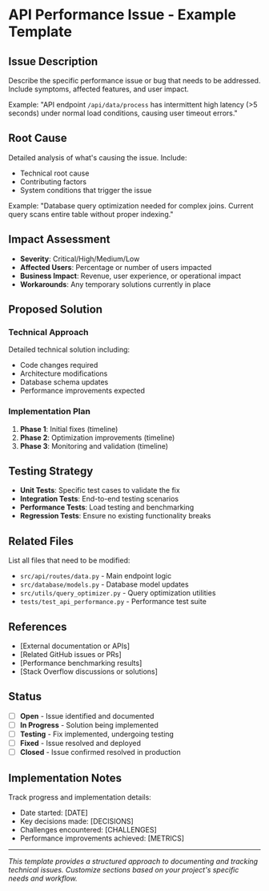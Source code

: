 # API Performance Issue - Example Template

## Issue Description

Describe the specific performance issue or bug that needs to be addressed.
Include symptoms, affected features, and user impact.

Example: "API endpoint `/api/data/process` has intermittent high latency (>5
seconds) under normal load conditions, causing user timeout errors."

## Root Cause

Detailed analysis of what's causing the issue. Include:

- Technical root cause
- Contributing factors
- System conditions that trigger the issue

Example: "Database query optimization needed for complex joins. Current query
scans entire table without proper indexing."

## Impact Assessment

- **Severity**: Critical/High/Medium/Low
- **Affected Users**: Percentage or number of users impacted
- **Business Impact**: Revenue, user experience, or operational impact
- **Workarounds**: Any temporary solutions currently in place

## Proposed Solution

### Technical Approach

Detailed technical solution including:

- Code changes required
- Architecture modifications
- Database schema updates
- Performance improvements expected

### Implementation Plan

1. **Phase 1**: Initial fixes (timeline)
2. **Phase 2**: Optimization improvements (timeline)
3. **Phase 3**: Monitoring and validation (timeline)

## Testing Strategy

- **Unit Tests**: Specific test cases to validate the fix
- **Integration Tests**: End-to-end testing scenarios
- **Performance Tests**: Load testing and benchmarking
- **Regression Tests**: Ensure no existing functionality breaks

## Related Files

List all files that need to be modified:

- `src/api/routes/data.py` - Main endpoint logic
- `src/database/models.py` - Database model updates
- `src/utils/query_optimizer.py` - Query optimization utilities
- `tests/test_api_performance.py` - Performance test suite

## References

- [External documentation or APIs]
- [Related GitHub issues or PRs]
- [Performance benchmarking results]
- [Stack Overflow discussions or solutions]

## Status

- [ ] **Open** - Issue identified and documented
- [ ] **In Progress** - Solution being implemented
- [ ] **Testing** - Fix implemented, undergoing testing
- [ ] **Fixed** - Issue resolved and deployed
- [ ] **Closed** - Issue confirmed resolved in production

## Implementation Notes

Track progress and implementation details:

- Date started: [DATE]
- Key decisions made: [DECISIONS]
- Challenges encountered: [CHALLENGES]
- Performance improvements achieved: [METRICS]

---

_This template provides a structured approach to documenting and tracking
technical issues. Customize sections based on your project's specific needs and
workflow._
